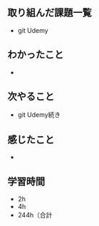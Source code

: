 ## 取り組んだ課題一覧
- git Udemy
## わかったこと
- 
## 次やること
- git Udemy続き
## 感じたこと
- 
## 学習時間
- 2h
- 4h
- 244h（合計
